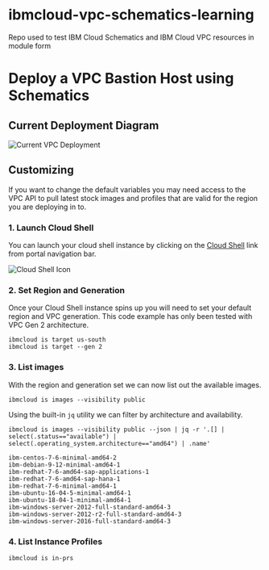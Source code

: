 # ibmcloud-vpc-schematics-learning
Repo used to test IBM Cloud Schematics and IBM Cloud VPC resources in module form
# Deploy a VPC Bastion Host using Schematics

## Current Deployment Diagram
![][1]

## Customizing
If you want to change the default variables you may need access to the VPC API to pull latest stock images and profiles that are valid for the region you are deploying in to.

### 1. Launch Cloud Shell
You can launch your cloud shell instance by clicking on the [Cloud Shell][2] link from portal navigation bar.

![Cloud Shell Icon][image-1]

### 2. Set Region and Generation
Once your Cloud Shell instance spins up you will need to set your default region and VPC generation. This code example has only been tested with VPC Gen 2 architecture.

```shell
ibmcloud is target us-south
ibmcloud is target --gen 2
```

### 3. List images
With the region and generation set we can now list out the available images.

```shell
ibmcloud is images --visibility public

```
Using the built-in `jq` utility we can filter by architecture and availability.

```shell
ibmcloud is images --visibility public --json | jq -r '.[] | select(.status=="available") | select(.operating_system.architecture=="amd64") | .name'

ibm-centos-7-6-minimal-amd64-2
ibm-debian-9-12-minimal-amd64-1
ibm-redhat-7-6-amd64-sap-applications-1
ibm-redhat-7-6-amd64-sap-hana-1
ibm-redhat-7-6-minimal-amd64-1
ibm-ubuntu-16-04-5-minimal-amd64-1
ibm-ubuntu-18-04-1-minimal-amd64-1
ibm-windows-server-2012-full-standard-amd64-3
ibm-windows-server-2012-r2-full-standard-amd64-3
ibm-windows-server-2016-full-standard-amd64-3
```

### 4. List Instance Profiles

```shell
ibmcloud is in-prs
```

[1]:    images/current-deployment.png "Current VPC Deployment"
[2]:	https://cloud.ibm.com/shell

[image-1]:	https://dsc.cloud/quickshare/Shared-Image-2020-06-08-14-13-04.png
